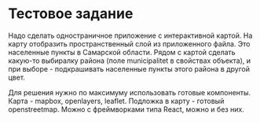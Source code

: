 # Тестовое задание

Надо сделать одностраничное приложение с интерактивной картой.
На карту отобразить пространственный слой из приложенного файла. Это населенные пункты в Самарской области.
Рядом с картой сделать какую-то выбиралку района (поле municipalitet в свойствах объекта), и при выборе - подкрашивать населенные пункты этого района в другой цвет.

Для решения нужно по максимуму использовать готовые компоненты.
Карта - mapbox, openlayers, leaflet.
Подложка в карту - готовый openstreetmap.
Можно с фреймворками типа React, можно и без них.
